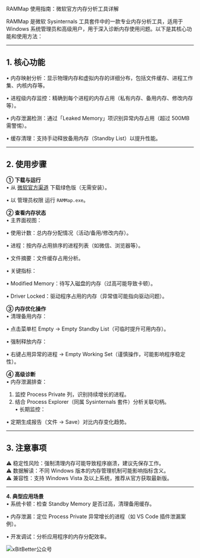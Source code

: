 RAMMap 使用指南：微软官方内存分析工具详解  

RAMMap 是微软 Sysinternals 工具套件中的一款专业内存分析工具，适用于 Windows 系统管理员和高级用户，用于深入诊断内存使用问题。以下是其核心功能和使用方法：  

---

## **1. 核心功能**  
• 内存映射分析：显示物理内存和虚拟内存的详细分布，包括文件缓存、进程工作集、内核内存等。  

• 进程级内存监控：精确到每个进程的内存占用（私有内存、备用内存、修改内存等）。  

• 内存泄漏检测：通过「Leaked Memory」项识别异常内存占用（超过 500MB 需警惕）。  

• 缓存清理：支持手动释放备用内存（Standby List）以提升性能。  


---

## **2. 使用步骤**  
**① 下载与运行**  
• 从 [微软官方渠道](https://learn.microsoft.com/en-us/sysinternals/downloads/rammap "微软官方渠道") 下载绿色版（无需安装）。  

• 以 管理员权限 运行 `RAMMap.exe`。  


**② 查看内存状态**  
• 主界面视图：  

  • 使用计数：总内存分配情况（活动/备用/修改内存）。  

  • 进程：按内存占用排序的进程列表（如微信、浏览器等）。  

  • 文件摘要：文件缓存占用分析。  

• 关键指标：  

  • Modified Memory：待写入磁盘的内存（过高可能导致卡顿）。  

  • Driver Locked：驱动程序占用的内存（异常值可能指向驱动问题）。  


**③ 内存优化操作**  
• 清理备用内存：  

  • 点击菜单栏 Empty → Empty Standby List（可临时提升可用内存）。  

• 强制释放内存：  

  • 右键占用异常的进程 → Empty Working Set（谨慎操作，可能影响程序稳定性）。  


**④ 高级诊断**  
• 内存泄漏排查：  

  1. 监控 Process Private 列，识别持续增长的进程。  
  2. 结合 Process Explorer（同属 Sysinternals 套件）分析关联句柄。  
• 长期监控：  

  • 定期生成报告（文件 → Save）对比内存变化趋势。  


---

## **3. 注意事项**  
⚠️ 稳定性风险：强制清理内存可能导致程序崩溃，建议先保存工作。  
⚠️ 数据解读：不同 Windows 版本的内存管理机制可能影响指标含义。  
⚠️ 兼容性：支持 Windows Vista 及以上系统，推荐从官方获取最新版。  

---

**4. 典型应用场景**  
• 系统卡顿：检查 Standby Memory 是否过高，清理备用缓存。  

• 内存泄漏：定位 Process Private 异常增长的进程（如 VS Code 插件泄漏案例）。  

• 开发调试：分析应用程序的内存分配效率。  


![xBitBetter公众号](https://goohugo.github.io/xbitbetter.png "xBitBetter公众号")

<!-- ##{"script":"<script src='https://xbitbetter.github.io/assets/GmeekTOC.js'></script>"}## -->

<!-- ##{"timestamp":1748650215}## -->